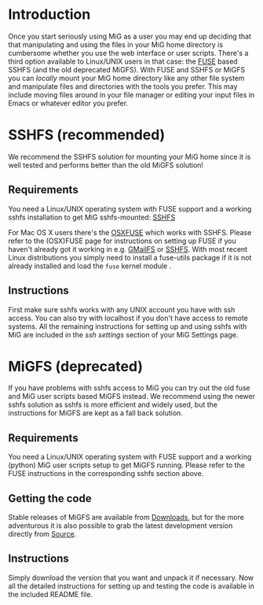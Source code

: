 # Introduction #
Once you start seriously using MiG as a user you may end up deciding that that manipulating and using the files in your MiG home directory is cumbersome whether you use the web interface or user scripts. There's a third option available to Linux/UNIX users in that case: the [FUSE](http://fuse.sourceforge.net/) based SSHFS (and the old deprecated MiGFS).
With FUSE and SSHFS or MiGFS you can _locally_ mount your MiG home directory like any other file system and manipulate files and directories with the tools you prefer. This may include moving files around in your file manager or editing your input files in Emacs or whatever editor you prefer.


# SSHFS (recommended) #
We recommend the SSHFS solution for mounting your MiG home since it is well tested and performs better than the old MiGFS solution!

## Requirements ##
You need a Linux/UNIX operating system with FUSE support and a working sshfs installation to get MiG sshfs-mounted:
[SSHFS](http://fuse.sourceforge.net/sshfs.html)

For Mac OS X users there's the [OSXFUSE](http://osxfuse.github.io/) which works with SSHFS.
Please refer to the (OSX)FUSE page for instructions on setting up FUSE if you haven't already got it working in e.g. [GMailFS](http://code.google.com/p/gmailfs/) or [SSHFS](http://fuse.sourceforge.net/sshfs.html).
With most recent Linux distributions you simply need to install a fuse-utils package if it is not already installed and load the `fuse` kernel module .

## Instructions ##
First make sure sshfs works with any UNIX account you have with ssh access. You can also try with localhost if you don't have access to remote systems.
All the remaining instructions for setting up and using sshfs with MiG are included in the _ssh settings_ section of your MiG Settings page.


# MiGFS (deprecated) #
If you have problems with sshfs access to MiG you can try out the old fuse and MiG user scripts based MiGFS instead. We recommend using the newer sshfs solution as sshfs is more efficient and widely used, but the instructions for MiGFS are kept as a fall back solution.

## Requirements ##
You need a Linux/UNIX operating system with FUSE support and a working (python) MiG user scripts setup to get MiGFS running. Please refer to the FUSE instructions in the corresponding sshfs section above.

## Getting the code ##
Stable releases of MiGFS are available from [Downloads](http://code.google.com/p/migrid/downloads/list), but for the more adventurous it is also possible to grab the latest development version directly from [Source](http://code.google.com/p/migrid/source/browse/#svn/trunk/mig/migfs-fuse).

## Instructions ##
Simply download the version that you want and unpack it if necessary.
Now all the detailed instructions for setting up and testing the code is available in the included README file.